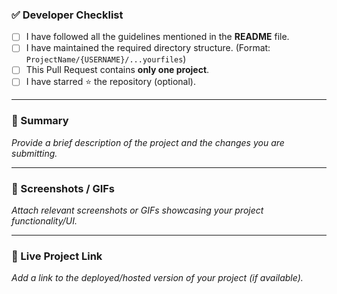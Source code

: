 ### ✅ Developer Checklist
- [ ] I have followed all the guidelines mentioned in the **README** file.
- [ ] I have maintained the required directory structure. (Format: `ProjectName/{USERNAME}/...yourfiles`)
- [ ] This Pull Request contains **only one project**.
- [ ] I have starred ⭐ the repository (optional).

---

### 📝 Summary
_Provide a brief description of the project and the changes you are submitting._

---

### 📸 Screenshots / GIFs
_Attach relevant screenshots or GIFs showcasing your project functionality/UI._

---

### 🔗 Live Project Link
_Add a link to the deployed/hosted version of your project (if available)._
